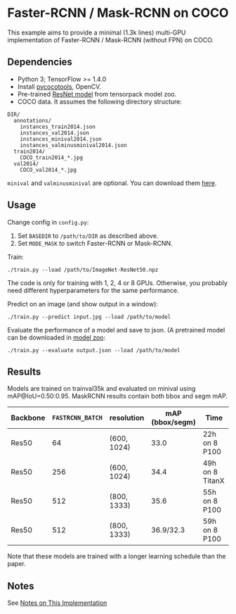 # Faster-RCNN / Mask-RCNN on COCO
This example aims to provide a minimal (1.3k lines) multi-GPU implementation of
Faster-RCNN / Mask-RCNN (without FPN) on COCO.

## Dependencies
+ Python 3; TensorFlow >= 1.4.0
+ Install [pycocotools](https://github.com/pdollar/coco/tree/master/PythonAPI/pycocotools), OpenCV.
+ Pre-trained [ResNet model](https://goo.gl/6XjK9V) from tensorpack model zoo.
+ COCO data. It assumes the following directory structure:
```
DIR/
  annotations/
    instances_train2014.json
    instances_val2014.json
    instances_minival2014.json
    instances_valminusminival2014.json
  train2014/
    COCO_train2014_*.jpg
  val2014/
    COCO_val2014_*.jpg
```
`minival` and `valminusminival` are optional. You can download them
[here](https://github.com/rbgirshick/py-faster-rcnn/blob/master/data/README.md).


## Usage
Change config in `config.py`:
1. Set `BASEDIR` to `/path/to/DIR` as described above.
2. Set `MODE_MASK` to switch Faster-RCNN or Mask-RCNN.

Train:
```
./train.py --load /path/to/ImageNet-ResNet50.npz
```
The code is only for training with 1, 2, 4 or 8 GPUs.
Otherwise, you probably need different hyperparameters for the same performance.

Predict on an image (and show output in a window):
```
./train.py --predict input.jpg --load /path/to/model
```

Evaluate the performance of a model and save to json.
(A pretrained model can be downloaded in [model zoo](http://models.tensorpack.com/FasterRCNN):
```
./train.py --evaluate output.json --load /path/to/model
```

## Results

Models are trained on trainval35k and evaluated on minival using mAP@IoU=0.50:0.95.
MaskRCNN results contain both bbox and segm mAP.

|Backbone | `FASTRCNN_BATCH` | resolution | mAP (bbox/segm) | Time |
| - | - | - | - | - |
| Res50 | 64 | (600, 1024) | 33.0 | 22h on 8 P100 |
| Res50 | 256 | (600, 1024) | 34.4 | 49h on 8 TitanX |
| Res50 | 512 | (800, 1333) | 35.6 | 55h on 8 P100|
| Res50 | 512 | (800, 1333) | 36.9/32.3 | 59h on 8 P100|

Note that these models are trained with a longer learning schedule than the paper.

## Notes

See [Notes on This Implementation](NOTES.md)
